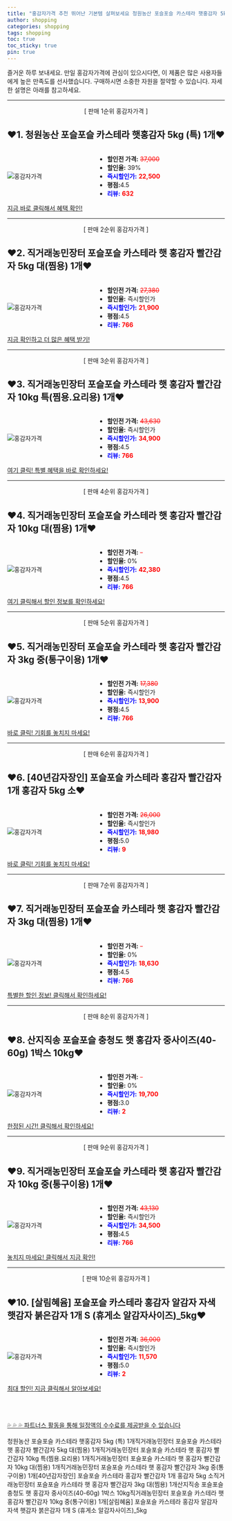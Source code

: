 ```yaml
---
title: "홍감자가격 추천 뛰어난 기본템 살펴보세요 청원농산 포슬포슬 카스테라 햇홍감자 5kg"
author: shopping
categories: shopping
tags: shopping
toc: true
toc_sticky: true
pin: true
---
```

즐거운 하루 보내세요. 만일 홍감자가격에 관심이 있으시다면,  이 제품은 많은 사용자들에게 높은 만족도를 선사했습니다. 구매하시면 소중한 자원을 절약할 수 있습니다. 자세한 설명은 아래를 참고하세요.

---
<p class="toplist" style="margin: 0 auto; display: block; width: fit-content;">[ 판매 1순위 홍감자가격 ]</p>

<h2><strong>❤️1. 청원농산 포슬포슬 카스테라 햇홍감자 5kg (특) 1개❤️</strong></h2>

<div style="display: flex; align-items: center;">
    <div style="flex: 0.4;">
        <img src="https://thumbnail7.coupangcdn.com/thumbnails/remote/230x230ex/image/vendor_inventory/ce8b/177d031239ba46ba3e4cd7a5df3294f9fa91945aa82cfed097bbbbfc0b44.png" alt="홍감자가격" style="max-width: 100%;">
    </div>
    <div style="flex: 0.6; margin-left: 10px;">
        <ul>
            <li><strong>할인전 가격:</strong> <del style="color: red;">37,000</del></li>
            <li><strong>할인율:</strong> 39%</li>
            <li><span style='color:blue'><strong>즉시할인가:</strong></span> <span style='color:red'><strong>22,500</strong></span></li>
            <li><strong>평점:</strong>4.5</li>
            <li><span style='color:blue'><strong>리뷰:</strong></span> <span style='color:red'><strong>632</strong></span></li>
        </ul>
    </div>
</div>
<div class="center">
    <a href="https://selin100587.github.io?lptag=AF9450613&subid=githubio&pageKey=8248855546&traceid=V0-153&itemId=22829888810&vendorItemId=90122023626" class="myButton">
        지금 바로 클릭해서 혜택 확인!
    </a>
</div>


---
<p class="toplist" style="margin: 0 auto; display: block; width: fit-content;">[ 판매 2순위 홍감자가격 ]</p>

<h2><strong>❤️2. 직거래농민장터 포슬포슬 카스테라 햇 홍감자 빨간감자 5kg 대(찜용) 1개❤️</strong></h2>

<div style="display: flex; align-items: center;">
    <div style="flex: 0.4;">
        <img src="https://thumbnail7.coupangcdn.com/thumbnails/remote/230x230ex/image/vendor_inventory/a82e/ecf5ae42cc2e599e2b3748018b679377bbc68202b70bbb54a66e76a78216.jpg" alt="홍감자가격" style="max-width: 100%;">
    </div>
    <div style="flex: 0.6; margin-left: 10px;">
        <ul>
            <li><strong>할인전 가격:</strong> <del style="color: red;">27,380</del></li>
            <li><strong>할인율:</strong> 즉시할인가</li>
            <li><span style='color:blue'><strong>즉시할인가:</strong></span> <span style='color:red'><strong>21,900</strong></span></li>
            <li><strong>평점:</strong>4.5</li>
            <li><span style='color:blue'><strong>리뷰:</strong></span> <span style='color:red'><strong>766</strong></span></li>
        </ul>
    </div>
</div>
<div class="center">
    <a href="https://selin100587.github.io?lptag=AF9450613&subid=githubio&pageKey=5619111961&traceid=V0-153&itemId=9103160050&vendorItemId=76389345341" class="myButton">
        지금 확인하고 더 많은 혜택 받기!
    </a>
</div>


---
<p class="toplist" style="margin: 0 auto; display: block; width: fit-content;">[ 판매 3순위 홍감자가격 ]</p>

<h2><strong>❤️3. 직거래농민장터 포슬포슬 카스테라 햇 홍감자 빨간감자 10kg 특(찜용.요리용) 1개❤️</strong></h2>

<div style="display: flex; align-items: center;">
    <div style="flex: 0.4;">
        <img src="https://thumbnail7.coupangcdn.com/thumbnails/remote/230x230ex/image/vendor_inventory/a82e/ecf5ae42cc2e599e2b3748018b679377bbc68202b70bbb54a66e76a78216.jpg" alt="홍감자가격" style="max-width: 100%;">
    </div>
    <div style="flex: 0.6; margin-left: 10px;">
        <ul>
            <li><strong>할인전 가격:</strong> <del style="color: red;">43,630</del></li>
            <li><strong>할인율:</strong> 즉시할인가</li>
            <li><span style='color:blue'><strong>즉시할인가:</strong></span> <span style='color:red'><strong>34,900</strong></span></li>
            <li><strong>평점:</strong>4.5</li>
            <li><span style='color:blue'><strong>리뷰:</strong></span> <span style='color:red'><strong>766</strong></span></li>
        </ul>
    </div>
</div>
<div class="center">
    <a href="https://selin100587.github.io?lptag=AF9450613&subid=githubio&pageKey=5619111961&traceid=V0-153&itemId=9103160042&vendorItemId=81795704275" class="myButton">
        여기 클릭! 특별 혜택을 바로 확인하세요!
    </a>
</div>


---
<p class="toplist" style="margin: 0 auto; display: block; width: fit-content;">[ 판매 4순위 홍감자가격 ]</p>

<h2><strong>❤️4. 직거래농민장터 포슬포슬 카스테라 햇 홍감자 빨간감자 10kg 대(찜용) 1개❤️</strong></h2>

<div style="display: flex; align-items: center;">
    <div style="flex: 0.4;">
        <img src="https://thumbnail7.coupangcdn.com/thumbnails/remote/230x230ex/image/vendor_inventory/a82e/ecf5ae42cc2e599e2b3748018b679377bbc68202b70bbb54a66e76a78216.jpg" alt="홍감자가격" style="max-width: 100%;">
    </div>
    <div style="flex: 0.6; margin-left: 10px;">
        <ul>
            <li><strong>할인전 가격:</strong> <del style="color: red;">-</del></li>
            <li><strong>할인율:</strong> 0%</li>
            <li><span style='color:blue'><strong>즉시할인가:</strong></span> <span style='color:red'><strong>42,380</strong></span></li>
            <li><strong>평점:</strong>4.5</li>
            <li><span style='color:blue'><strong>리뷰:</strong></span> <span style='color:red'><strong>766</strong></span></li>
        </ul>
    </div>
</div>
<div class="center">
    <a href="https://selin100587.github.io?lptag=AF9450613&subid=githubio&pageKey=5619111961&traceid=V0-153&itemId=9103160058&vendorItemId=81795704319" class="myButton">
        여기 클릭해서 할인 정보를 확인하세요!
    </a>
</div>


---
<p class="toplist" style="margin: 0 auto; display: block; width: fit-content;">[ 판매 5순위 홍감자가격 ]</p>

<h2><strong>❤️5. 직거래농민장터 포슬포슬 카스테라 햇 홍감자 빨간감자 3kg 중(통구이용) 1개❤️</strong></h2>

<div style="display: flex; align-items: center;">
    <div style="flex: 0.4;">
        <img src="https://thumbnail7.coupangcdn.com/thumbnails/remote/230x230ex/image/vendor_inventory/a82e/ecf5ae42cc2e599e2b3748018b679377bbc68202b70bbb54a66e76a78216.jpg" alt="홍감자가격" style="max-width: 100%;">
    </div>
    <div style="flex: 0.6; margin-left: 10px;">
        <ul>
            <li><strong>할인전 가격:</strong> <del style="color: red;">17,380</del></li>
            <li><strong>할인율:</strong> 즉시할인가</li>
            <li><span style='color:blue'><strong>즉시할인가:</strong></span> <span style='color:red'><strong>13,900</strong></span></li>
            <li><strong>평점:</strong>4.5</li>
            <li><span style='color:blue'><strong>리뷰:</strong></span> <span style='color:red'><strong>766</strong></span></li>
        </ul>
    </div>
</div>
<div class="center">
    <a href="https://selin100587.github.io?lptag=AF9450613&subid=githubio&pageKey=5619111961&traceid=V0-153&itemId=9103160035&vendorItemId=76389345304" class="myButton">
        바로 클릭! 기회를 놓치지 마세요!
    </a>
</div>


---
<p class="toplist" style="margin: 0 auto; display: block; width: fit-content;">[ 판매 6순위 홍감자가격 ]</p>

<h2><strong>❤️6. [40년감자장인] 포슬포슬 카스테라 홍감자 빨간감자 1개 홍감자 5kg 소❤️</strong></h2>

<div style="display: flex; align-items: center;">
    <div style="flex: 0.4;">
        <img src="https://thumbnail6.coupangcdn.com/thumbnails/remote/230x230ex/image/vendor_inventory/af00/137eb35d26d7b2669cece3db3841e7bcad769f2d9f48b343627569dc4314.png" alt="홍감자가격" style="max-width: 100%;">
    </div>
    <div style="flex: 0.6; margin-left: 10px;">
        <ul>
            <li><strong>할인전 가격:</strong> <del style="color: red;">26,000</del></li>
            <li><strong>할인율:</strong> 즉시할인가</li>
            <li><span style='color:blue'><strong>즉시할인가:</strong></span> <span style='color:red'><strong>18,980</strong></span></li>
            <li><strong>평점:</strong>5.0</li>
            <li><span style='color:blue'><strong>리뷰:</strong></span> <span style='color:red'><strong>9</strong></span></li>
        </ul>
    </div>
</div>
<div class="center">
    <a href="https://selin100587.github.io?lptag=AF9450613&subid=githubio&pageKey=8149868363&traceid=V0-153&itemId=23186379234&vendorItemId=90219050082" class="myButton">
        바로 클릭! 기회를 놓치지 마세요!
    </a>
</div>


---
<p class="toplist" style="margin: 0 auto; display: block; width: fit-content;">[ 판매 7순위 홍감자가격 ]</p>

<h2><strong>❤️7. 직거래농민장터 포슬포슬 카스테라 햇 홍감자 빨간감자 3kg 대(찜용) 1개❤️</strong></h2>

<div style="display: flex; align-items: center;">
    <div style="flex: 0.4;">
        <img src="https://thumbnail7.coupangcdn.com/thumbnails/remote/230x230ex/image/vendor_inventory/a82e/ecf5ae42cc2e599e2b3748018b679377bbc68202b70bbb54a66e76a78216.jpg" alt="홍감자가격" style="max-width: 100%;">
    </div>
    <div style="flex: 0.6; margin-left: 10px;">
        <ul>
            <li><strong>할인전 가격:</strong> <del style="color: red;">-</del></li>
            <li><strong>할인율:</strong> 0%</li>
            <li><span style='color:blue'><strong>즉시할인가:</strong></span> <span style='color:red'><strong>18,630</strong></span></li>
            <li><strong>평점:</strong>4.5</li>
            <li><span style='color:blue'><strong>리뷰:</strong></span> <span style='color:red'><strong>766</strong></span></li>
        </ul>
    </div>
</div>
<div class="center">
    <a href="https://selin100587.github.io?lptag=AF9450613&subid=githubio&pageKey=5619111961&traceid=V0-153&itemId=9103160038&vendorItemId=76389345315" class="myButton">
        특별한 할인 정보! 클릭해서 확인하세요!
    </a>
</div>


---
<p class="toplist" style="margin: 0 auto; display: block; width: fit-content;">[ 판매 8순위 홍감자가격 ]</p>

<h2><strong>❤️8. 산지직송 포슬포슬 충청도 햇 홍감자 중사이즈(40-60g) 1박스 10kg❤️</strong></h2>

<div style="display: flex; align-items: center;">
    <div style="flex: 0.4;">
        <img src="https://thumbnail9.coupangcdn.com/thumbnails/remote/230x230ex/image/vendor_inventory/8f42/551c79ca3833821ea6d9ab4a907f47548d45c7325c6f69b602fc94a18d60.jpg" alt="홍감자가격" style="max-width: 100%;">
    </div>
    <div style="flex: 0.6; margin-left: 10px;">
        <ul>
            <li><strong>할인전 가격:</strong> <del style="color: red;">-</del></li>
            <li><strong>할인율:</strong> 0%</li>
            <li><span style='color:blue'><strong>즉시할인가:</strong></span> <span style='color:red'><strong>19,700</strong></span></li>
            <li><strong>평점:</strong>3.0</li>
            <li><span style='color:blue'><strong>리뷰:</strong></span> <span style='color:red'><strong>2</strong></span></li>
        </ul>
    </div>
</div>
<div class="center">
    <a href="https://selin100587.github.io?lptag=AF9450613&subid=githubio&pageKey=8185888741&traceid=V0-153&itemId=23410248414&vendorItemId=90437343263" class="myButton">
        한정된 시간! 클릭해서 확인하세요!
    </a>
</div>


---
<p class="toplist" style="margin: 0 auto; display: block; width: fit-content;">[ 판매 9순위 홍감자가격 ]</p>

<h2><strong>❤️9. 직거래농민장터 포슬포슬 카스테라 햇 홍감자 빨간감자 10kg 중(통구이용) 1개❤️</strong></h2>

<div style="display: flex; align-items: center;">
    <div style="flex: 0.4;">
        <img src="https://thumbnail7.coupangcdn.com/thumbnails/remote/230x230ex/image/vendor_inventory/a82e/ecf5ae42cc2e599e2b3748018b679377bbc68202b70bbb54a66e76a78216.jpg" alt="홍감자가격" style="max-width: 100%;">
    </div>
    <div style="flex: 0.6; margin-left: 10px;">
        <ul>
            <li><strong>할인전 가격:</strong> <del style="color: red;">43,130</del></li>
            <li><strong>할인율:</strong> 즉시할인가</li>
            <li><span style='color:blue'><strong>즉시할인가:</strong></span> <span style='color:red'><strong>34,500</strong></span></li>
            <li><strong>평점:</strong>4.5</li>
            <li><span style='color:blue'><strong>리뷰:</strong></span> <span style='color:red'><strong>766</strong></span></li>
        </ul>
    </div>
</div>
<div class="center">
    <a href="https://selin100587.github.io?lptag=AF9450613&subid=githubio&pageKey=5619111961&traceid=V0-153&itemId=9103160044&vendorItemId=76389345335" class="myButton">
        놓치지 마세요! 클릭해서 지금 확인!
    </a>
</div>


---
<p class="toplist" style="margin: 0 auto; display: block; width: fit-content;">[ 판매 10순위 홍감자가격 ]</p>

<h2><strong>❤️10. [살림혜윰] 포슬포슬 카스테라 홍감자 알감자 자색 햇감자 붉은감자 1개 S (휴게소 알감자사이즈)_5kg❤️</strong></h2>

<div style="display: flex; align-items: center;">
    <div style="flex: 0.4;">
        <img src="https://thumbnail10.coupangcdn.com/thumbnails/remote/230x230ex/image/vendor_inventory/36a3/bf93f1040ec2b9d7a5b9d6cd45f2c2cf13a97a7e38c1d4d66706a2e0863c.jpg" alt="홍감자가격" style="max-width: 100%;">
    </div>
    <div style="flex: 0.6; margin-left: 10px;">
        <ul>
            <li><strong>할인전 가격:</strong> <del style="color: red;">36,000</del></li>
            <li><strong>할인율:</strong> 즉시할인가</li>
            <li><span style='color:blue'><strong>즉시할인가:</strong></span> <span style='color:red'><strong>11,570</strong></span></li>
            <li><strong>평점:</strong>5.0</li>
            <li><span style='color:blue'><strong>리뷰:</strong></span> <span style='color:red'><strong>2</strong></span></li>
        </ul>
    </div>
</div>
<div class="center">
    <a href="https://selin100587.github.io?lptag=AF9450613&subid=githubio&pageKey=8148918974&traceid=V0-153&itemId=23181608792&vendorItemId=90214304778" class="myButton">
        최대 할인! 지금 클릭해서 알아보세요!
    </a>
</div>

<br><br><br>[💦 💦 💦 파트너스 활동을 통해 일정액의 수수료를 제공받을 수 있습니다](https://link.coupang.com/a/bcpT2c)<br><br>청원농산 포슬포슬 카스테라 햇홍감자 5kg (특) 1개직거래농민장터 포슬포슬 카스테라 햇 홍감자 빨간감자 5kg 대(찜용) 1개직거래농민장터 포슬포슬 카스테라 햇 홍감자 빨간감자 10kg 특(찜용.요리용) 1개직거래농민장터 포슬포슬 카스테라 햇 홍감자 빨간감자 10kg 대(찜용) 1개직거래농민장터 포슬포슬 카스테라 햇 홍감자 빨간감자 3kg 중(통구이용) 1개[40년감자장인] 포슬포슬 카스테라 홍감자 빨간감자 1개 홍감자 5kg 소직거래농민장터 포슬포슬 카스테라 햇 홍감자 빨간감자 3kg 대(찜용) 1개산지직송 포슬포슬 충청도 햇 홍감자 중사이즈(40-60g) 1박스 10kg직거래농민장터 포슬포슬 카스테라 햇 홍감자 빨간감자 10kg 중(통구이용) 1개[살림혜윰] 포슬포슬 카스테라 홍감자 알감자 자색 햇감자 붉은감자 1개 S (휴게소 알감자사이즈)_5kg